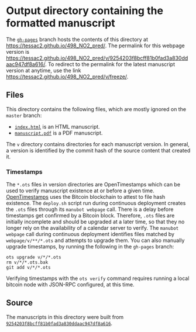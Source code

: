 # Output directory containing the formatted manuscript

The [`gh-pages`](https://github.com/tessac2/498_NO2_pred/tree/gh-pages) branch hosts the contents of this directory at <https://tessac2.github.io/498_NO2_pred/>.
The permalink for this webpage version is <https://tessac2.github.io/498_NO2_pred/v/9254203f8bcff81b0fad3a830ddaac947df8a616/>.
To redirect to the permalink for the latest manuscript version at anytime, use the link <https://tessac2.github.io/498_NO2_pred/v/freeze/>.

## Files

This directory contains the following files, which are mostly ignored on the `master` branch:

+ [`index.html`](index.html) is an HTML manuscript.
+ [`manuscript.pdf`](manuscript.pdf) is a PDF manuscript.

The `v` directory contains directories for each manuscript version.
In general, a version is identified by the commit hash of the source content that created it.

### Timestamps

The `*.ots` files in version directories are OpenTimestamps which can be used to verify manuscript existence at or before a given time.
[OpenTimestamps](https://opentimestamps.org/) uses the Bitcoin blockchain to attest to file hash existence.
The `deploy.sh` script run during continuous deployment creates the `.ots` files through its `manubot webpage` call.
There is a delay before timestamps get confirmed by a Bitcoin block.
Therefore, `.ots` files are initially incomplete and should be upgraded at a later time, so that they no longer rely on the availability of a calendar server to verify.
The `manubot webpage` call during continuous deployment identifies files matched by `webpage/v/**/*.ots` and attempts to upgrade them.
You can also manually upgrade timestamps, by running the following in the `gh-pages` branch:

```shell
ots upgrade v/*/*.ots
rm v/*/*.ots.bak
git add v/*/*.ots
```

Verifying timestamps with the `ots verify` command requires running a local bitcoin node with JSON-RPC configured, at this time.

## Source

The manuscripts in this directory were built from
[`9254203f8bcff81b0fad3a830ddaac947df8a616`](https://github.com/tessac2/498_NO2_pred/commit/9254203f8bcff81b0fad3a830ddaac947df8a616).
